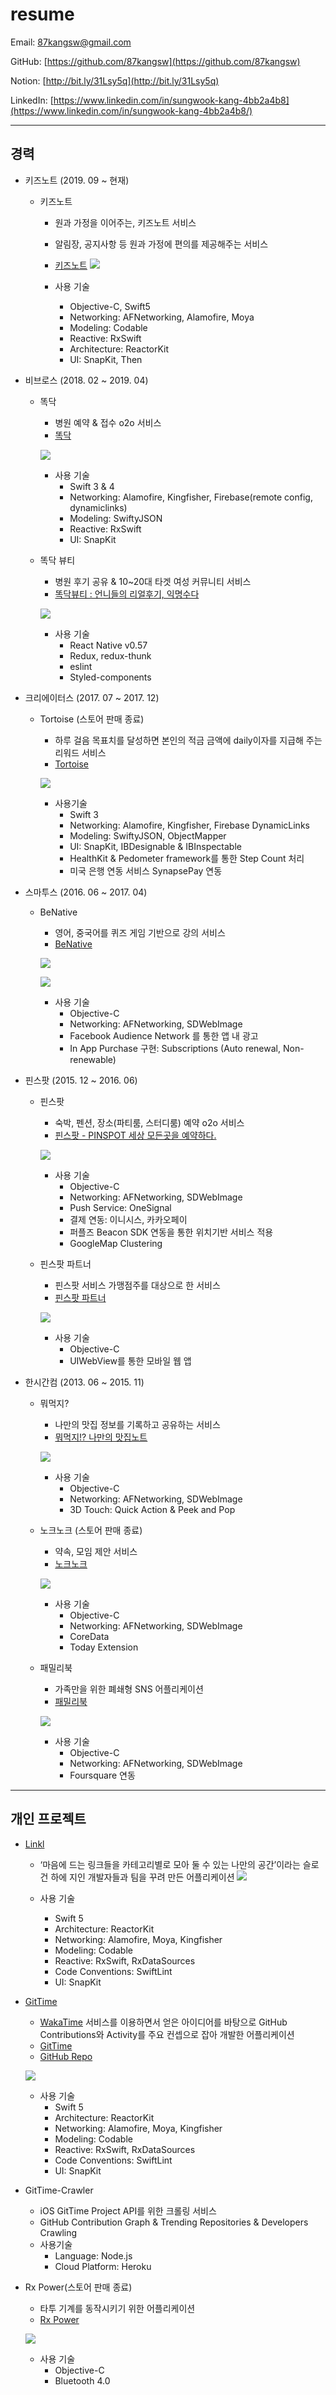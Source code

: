 # resume

Email: 87kangsw@gmail.com

GitHub: [https://github.com/87kangsw](https://github.com/87kangsw)

Notion: [http://bit.ly/31Lsy5q](http://bit.ly/31Lsy5q)

LinkedIn: [https://www.linkedin.com/in/sungwook-kang-4bb2a4b8](https://www.linkedin.com/in/sungwook-kang-4bb2a4b8/)

---

## 경력

- 키즈노트 (2019. 09 ~ 현재)

  - 키즈노트

    - 원과 가정을 이어주는, 키즈노트 서비스
    - 알림장, 공지사항 등 원과 가정에 편의를 제공해주는 서비스
    - [키즈노트](https://apps.apple.com/kr/app/id527574743)
      ![](https://github.com/87kangsw/resume/blob/master/images/kidsnote.png)

    - 사용 기술
      - Objective-C, Swift5
      - Networking: AFNetworking, Alamofire, Moya
      - Modeling: Codable
      - Reactive: RxSwift
      - Architecture: ReactorKit
      - UI: SnapKit, Then

* 비브로스 (2018. 02 ~ 2019. 04)

  - 똑닥

    - 병원 예약 & 접수 o2o 서비스
    - [‎똑닥](https://itunes.apple.com/kr/app/id1014889755?mt=8)

    ![](https://github.com/87kangsw/resume/blob/master/images/ddocdoc.png)

    - 사용 기술
      - Swift 3 & 4
      - Networking: Alamofire, Kingfisher, Firebase(remote config, dynamiclinks)
      - Modeling: SwiftyJSON
      - Reactive: RxSwift
      - UI: SnapKit

  - 똑닥 뷰티

    - 병원 후기 공유 & 10~20대 타겟 여성 커뮤니티 서비스
    - [‎똑닥뷰티 : 언니들의 리얼후기, 익명수다](https://itunes.apple.com/kr/app/id1444002466?mt=8)

    ![](https://github.com/87kangsw/resume/blob/master/images/beauty.png)

    - 사용 기술
      - React Native v0.57
      - Redux, redux-thunk
      - eslint
      - Styled-components

* 크리에이터스 (2017. 07 ~ 2017. 12)

  - Tortoise (스토어 판매 종료)

    - 하루 걸음 목표치를 달성하면 본인의 적금 금액에 daily이자를 지급해 주는 리워드 서비스
    - [Tortoise](https://itunes.apple.com/us/app/tortoise-health-savings/id1094936336)

    ![](https://github.com/87kangsw/resume/blob/master/images/tortoise.png)

    - 사용기술
      - Swift 3
      - Networking: Alamofire, Kingfisher, Firebase DynamicLinks
      - Modeling: SwiftyJSON, ObjectMapper
      - UI: SnapKit, IBDesignable & IBInspectable
      - HealthKit & Pedometer framework를 통한 Step Count 처리
      - 미국 은행 연동 서비스 SynapsePay 연동

* 스마투스 (2016. 06 ~ 2017. 04)

  - BeNative

    - 영어, 중국어를 퀴즈 게임 기반으로 강의 서비스
    - [‎BeNative](https://itunes.apple.com/kr/app/bineitibeu-geullobeol-gieob/id915310665?mt=8)

    ![](https://github.com/87kangsw/resume/blob/master/images/benative_renewal.png)

    ![](https://github.com/87kangsw/resume/blob/master/images/benative.png)

    - 사용 기술
      - Objective-C
      - Networking: AFNetworking, SDWebImage
      - Facebook Audience Network 를 통한 앱 내 광고
      - In App Purchase 구현: Subscriptions (Auto renewal, Non-renewable)

* 핀스팟 (2015. 12 ~ 2016. 06)

  - 핀스팟

    - 숙박, 펜션, 장소(파티룸, 스터디룸) 예약 o2o 서비스
    - [‎핀스팟 - PINSPOT 세상 모든곳을 예약하다.](https://itunes.apple.com/kr/app/pinseupas-pinspot-sesang-modeungos/id1033106216?mt=8)

    ![](https://github.com/87kangsw/resume/blob/master/images/pinspot.png)

    - 사용 기술
      - Objective-C
      - Networking: AFNetworking, SDWebImage
      - Push Service: OneSignal
      - 결제 연동: 이니시스, 카카오페이
      - 퍼플즈 Beacon SDK 연동을 통한 위치기반 서비스 적용
      - GoogleMap Clustering

  - 핀스팟 파트너

    - 핀스팟 서비스 가맹점주를 대상으로 한 서비스
    - [‎핀스팟 파트너](https://itunes.apple.com/kr/app/pinseupas-pateuneo/id1117260351?mt=8)

    ![](https://github.com/87kangsw/resume/blob/master/images/partner.png)

    - 사용 기술
      - Objective-C
      - UIWebView를 통한 모바일 웹 앱

* 한시간컴 (2013. 06 ~ 2015. 11)

  - 뭐먹지?

    - 나만의 맛집 정보를 기록하고 공유하는 서비스
    - [‎뭐먹지!? 나만의 맛집노트](https://itunes.apple.com/kr/app/mwomeogji/id1051623108?mt=8)

    ![](https://github.com/87kangsw/resume/blob/master/images/foodnote.png)

    - 사용 기술
      - Objective-C
      - Networking: AFNetworking, SDWebImage
      - 3D Touch: Quick Action & Peek and Pop

  - 노크노크 (스토어 판매 종료)

    - 약속, 모임 제안 서비스
    - [노크노크](https://itunes.apple.com/kr/app/nokeunokeu/id922396277?mt=8)

    ![](https://github.com/87kangsw/resume/blob/master/images/knock.png)

    - 사용 기술
      - Objective-C
      - Networking: AFNetworking, SDWebImage
      - CoreData
      - Today Extension

  - 패밀리북

    - 가족만을 위한 폐쇄형 SNS 어플리케이션
    - [‎패밀리북](https://itunes.apple.com/kr/app/paemillibug/id588633215?mt=8)

    ![](https://github.com/87kangsw/resume/blob/master/images/familybook.png)

    - 사용 기술
      - Objective-C
      - Networking: AFNetworking, SDWebImage
      - Foursquare 연동

---

## 개인 프로젝트

- [Linkl](https://apps.apple.com/kr/app/id1487640917)

  - ‘마음에 드는 링크들을 카테고리별로 모아 둘 수 있는 나만의 공간’이라는 슬로건 하에
    지인 개발자들과 팀을 꾸려 만든 어플리케이션
    ![](https://github.com/87kangsw/resume/blob/master/images/linkl.png)

  - 사용 기술
    - Swift 5
    - Architecture: ReactorKit
    - Networking: Alamofire, Moya, Kingfisher
    - Modeling: Codable
    - Reactive: RxSwift, RxDataSources
    - Code Conventions: SwiftLint
    - UI: SnapKit

- [GitTime](https://apps.apple.com/kr/app/id1469013856)

  - [WakaTime](https://wakatime.com) 서비스를 이용하면서 얻은 아이디어를 바탕으로
    GitHub Contributions와 Activity를 주요 컨셉으로 잡아 개발한 어플리케이션
  - [GitTime](https://itunes.apple.com/kr/app/id1469013856?mt=8)
  - [GitHub Repo](https://github.com/87kangsw/GitTime)

  ![](https://github.com/87kangsw/resume/blob/master/images/gittime.png)

  - 사용 기술
    - Swift 5
    - Architecture: ReactorKit
    - Networking: Alamofire, Moya, Kingfisher
    - Modeling: Codable
    - Reactive: RxSwift, RxDataSources
    - Code Conventions: SwiftLint
    - UI: SnapKit

- GitTime-Crawler

  - iOS GitTime Project API를 위한 크롤링 서비스
  - GitHub Contribution Graph & Trending Repositories & Developers Crawling
  - 사용기술
    - Language: Node.js
    - Cloud Platform: Heroku

- Rx Power(스토어 판매 종료)

  - 타투 기계를 동작시키기 위한 어플리케이션
  - [Rx Power](https://itunes.apple.com/kr/app/rx-power/id1246644023?mt=8)

  ![](https://github.com/87kangsw/resume/blob/master/images/rxpower.png)

  - 사용 기술
    - Objective-C
    - Bluetooth 4.0

